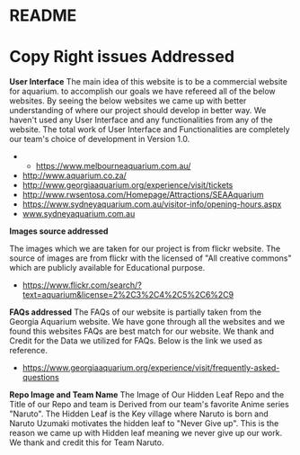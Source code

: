 # README #

# Copy Right issues Addressed #

**User Interface**
The main idea of this website is to be a commercial website for aquarium. to accomplish our goals we have refereed all of the below websites. By seeing the below websites we came up with better understanding of where our project should develop in better way. We haven't used any User Interface and any functionalities from any of the website. The total work of User Interface and Functionalities are completely our team's choice of development in Version 1.0.
* * https://www.melbourneaquarium.com.au/
* http://www.aquarium.co.za/
* http://www.georgiaaquarium.org/experience/visit/tickets
* http://www.rwsentosa.com/Homepage/Attractions/SEAAquarium
* https://www.sydneyaquarium.com.au/visitor-info/opening-hours.aspx
* www.sydneyaquarium.com.au

**Images source addressed**

The images which we are taken for our project is from flickr website. The source of images are from flickr with the licensed of "All creative commons" which are publicly available for Educational purpose.

* https://www.flickr.com/search/?text=aquarium&license=2%2C3%2C4%2C5%2C6%2C9

**FAQs addressed**
The FAQs of our website is partially taken from the Georgia Aquarium website. We have gone through all the websites and we found this websites FAQs are best match for our website. We thank and Credit for the Data we utilized for FAQs. Below is the link we used as reference.
* https://www.georgiaaquarium.org/experience/visit/frequently-asked-questions

**Repo Image and Team Name** 
The Image of Our Hidden Leaf Repo and the Title of our Repo and team is Derived from our team's favorite Anime series "Naruto". The Hidden Leaf is the Key village where Naruto is born and Naruto Uzumaki motivates the hidden leaf to "Never Give up". This is the reason we came up with Hidden leaf meaning we never give up our work. We thank and credit this for Team Naruto.